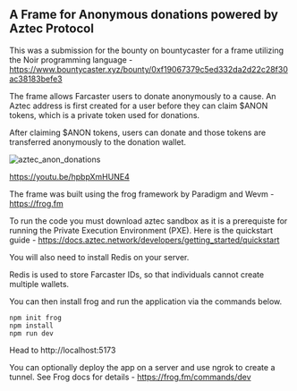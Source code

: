 ## A Frame for Anonymous donations powered by Aztec Protocol

This was a submission for the bounty on bountycaster for a frame utilizing the Noir programming language - https://www.bountycaster.xyz/bounty/0xf19067379c5ed332da2d22c28f30ac38183befe3

The frame allows Farcaster users to donate anonymously to a cause. An Aztec address is first created for a user before they can claim $ANON tokens, which is a private token used for donations.

After claiming $ANON tokens, users can donate and those tokens are transferred anonymously to the donation wallet.

![aztec_anon_donations](https://github.com/ykxy940/aztec-anonymous-donations/assets/160770682/b0da4058-417d-4a15-9f7a-1a68faf1d2b0)

https://youtu.be/hpbpXmHUNE4

The frame was built using the frog framework by Paradigm and Wevm - https://frog.fm

To run the code you must download aztec sandbox as it is a prerequiste for running the Private Execution Environment (PXE).
Here is the quickstart guide - https://docs.aztec.network/developers/getting_started/quickstart

You will also need to install Redis on your server.

Redis is used to store Farcaster IDs, so that individuals cannot create multiple wallets.

You can then install frog and run the application via the commands below.

```
npm init frog
npm install
npm run dev
```

Head to http://localhost:5173

You can optionally deploy the app on a server and use ngrok to create a tunnel. See Frog docs for details - https://frog.fm/commands/dev
